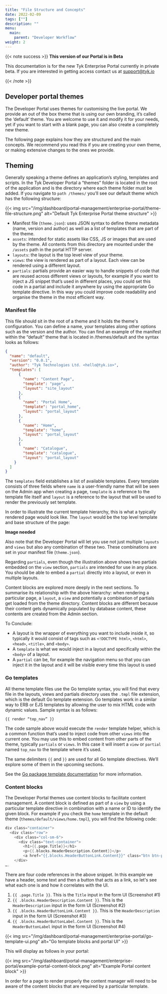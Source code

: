 ```yaml
---
title: "File Structure and Concepts"
date: 2022-02-09
tags: [""]
description: ""
menu:
  main:
    parent: "Developer Workflow"
weight: 2
---
```


{{< note success >}}
**This version of our Portal is in Beta**

This documentation is for the new Tyk Enterprise Portal currently in private beta. If you are interested in getting access contact us at [support@tyk.io](<mailto:support@tyk.io?subject=Tyk Enterprise Portal Beta>)

{{< /note >}}

## Developer portal themes

The Developer Portal uses themes for customising the live portal.
We provide an out of the box theme that is using our own branding, it’s called the ‘default’ theme. You are welcome to use it and modify it for your needs, yet if you want to start with a blank page, you can also create a completely new theme.

The following page explains how they are structured and the main concepts. We recommend you read this if you are creating your own theme, or making extensive changes to the ones we provide.

## Theming

Generally speaking a theme defines an application’s styling, templates and scripts.
In the Tyk Developer Portal a “themes” folder is located in the root of the application and is the directory where each theme folder must be added. If you navigate to `path /themes/` you’ll see our default theme which has the following structure:

{{< img src="/img/dashboard/portal-management/enterprise-portal/theme-file-structure.png" alt="Default Tyk Enterprise Portal theme structure" >}}

- Manifest file (`theme.json`): uses JSON syntax to define theme metadata (name, version and author) as well as a list of templates that are part of the theme.
- `assets`: intended for static assets like CSS, JS or images that are used by the theme. All contents from this directory are mounted under the `/assets` path in the portal HTTP server.
- `layouts`: the layout is the top level view of your theme.
- `views`: the view is rendered as part of a layout. Each view can be rendered using a different layout.
- `partials`: partials provide an easier way to handle snippets of code that are reused across different views or layouts, for example if you want to inject a JS snippet that’s used in different places, you could set this code in a partial and include it anywhere by using the appropriate Go template directive. In this way you could improve code readability and organise the theme in the most efficient way.

### Manifest file

This file should sit in the root of a theme and it holds the theme's configuration. You can define a name, your templates along other options such as the version and the author.
You can find an example of the manifest within the “default” theme that is located in /themes/default and the syntax looks as follows:

```json
{
  "name": "default",
  "version": "0.0.1",
  "author": "Tyk Technologies Ltd. <hello@tyk.io>",
  "templates": [
      {
        "name": "Content Page",
        "template": "page",
        "layout": "site_layout"
      },
      {
        "name": "Portal Home",
        "template": "portal_home",
        "layout": "portal_layout"
      },
      {
        "name": "Home",
        "template": "home",
        "layout": "portal_layout"
      },
      {
        "name": "Catalogue",
        "template": "catalogue",
        "layout": "portal_layout"
    }
  ]
}
```

The `templates` field establishes a list of available templates. Every template consists of three fields where `name` is a user-friendly name that will be seen on the Admin app when creating a page, `template` is a reference to the template file itself and `layout` is a reference to the layout that will be used to render the previously set template.

In order to illustrate the current template hierarchy, this is what a typically rendered page would look like. The `layout` would be the top level template and base structure of the page:

**Image needed**

Also note that the Developer Portal will let you use not just multiple `layouts` and `views` but also any combination of these two. These combinations are set in your manifest file (`theme.json`).

Regarding `partials`, even though the illustration above shows two partials embedded on the `view` section, `partials` are intended for use in any place. You should be able to embed a `partial` directly into a layout, or even in multiple layouts.

Content blocks are explored more deeply in the next sections. To summarise its relationship with the above hierarchy: when rendering a particular page, a `layout`, a `view` and potentially a combination of partials get loaded from the theme directory. Content blocks are different because their content gets dynamically populated by database content, these contents are created from the Admin section.

To Conclude:

- A layout is the wrapper of everything you want to include inside it, so typically it would consist of tags such as `<!DOCTYPE html>`, `<html>`, `<head>`, `<title>`, and `<body>`.
- A `template` is what we would inject in a layout and specifically within the `<body>` of a layout.
- A `partial` can be, for example the navigation menu so that you can inject it in the layout and it will be visible every time this layout is used

### Go templates

All theme template files use the Go template syntax, you will find that every file in the layouts, views and partials directory uses the `.tmpl` file extension, which is the default Go template extension. Go templates work in a similar way to ERB or EJS templates by allowing the user to mix HTML code with dynamic values. Sample syntax is as follows:

`{{ render “top_nav” }}`

The code sample above would execute the `render` template helper, which is a common function that’s used to inject code from other `views` into the current one. You may use this to embed content from other parts of the theme, typically `partials` or `views`. In this case it will insert a `view` or `partial` named `top_nav` to the template where it’s used.

The same delimiters `{{` and `}}` are used for all Go template directives. We’ll explore some of them in the upcoming sections.

See the [Go package template documentation](https://pkg.go.dev/text/template#pkg-overview) for more information.

### Content blocks

The Developer Portal themes use content blocks to facilitate content management. A content block is defined as part of a `view` by using a particular template directive in combination with a name or ID to identify the given block. For example if you check the `home` template in the default theme (`themes/default/views/home.tmpl`), you will find the following code:

```go
div class="container">
  <div class="row">
    <div class="col-sm-6">
      <div class="text-container">
        <h1>{{.page.Title}}</h1>
        <p>{{.blocks.HeaderDescription.Content}}</p>
        <a href="{{.blocks.HeaderButtonLink.Content}}" class="btn btn-primary">{{.blocks.HeaderButtonLabel.Content}}</a>
    </div>
….
```
There are four code references in the above snippet. In this example we have a header, some text and then a button that acts as a link, so let's see what each one is and how it correlates with the UI.

1. `{{ .page.Title }}`. This is the `Title` input in the form UI (Screenshot #1)
1. `{{ .blocks.HeaderDescription.Content }}`. This is the `HeaderDescription` input in the form UI (Screenshot #2)
2. `{{ .blocks.HeaderButtonLink.Content }}`. This is the `HeaderDescription` input in the form UI (Screenshot #3)
3. `{{ .blocks.HeaderButtonLabel.Content }}`. This is the `HeaderButtonLabel` input in the form UI (Screenshot #4)

{{< img src="/img/dashboard/portal-management/enterprise-portal/go-template-ui.png" alt="Go template blocks and portal UI" >}}

This will display as follows in your portal:

{{< img src="/img/dashboard/portal-management/enterprise-portal/example-portal-content-block.png" alt="Example Portal content block" >}}

In order for a page to render properly the content manager will need to be aware of the content blocks that are required by a particular template.
